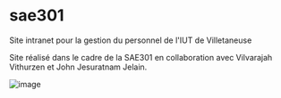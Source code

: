 # sae301
Site intranet pour la gestion du personnel de l'IUT de Villetaneuse

Site réalisé dans le cadre de la SAE301 en collaboration avec Vilvarajah Vithurzen et John Jesuratnam Jelain.

![image](https://github.com/romainwgr/sae301/assets/133527033/3beb866e-9ce4-4c2b-9cbe-b6de7f1d92e5)
